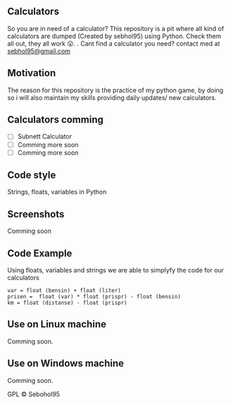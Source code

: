 ## Calculators
So you are in need of a calculator? This repository is a pit where all kind of calculators are dumped (Created by sebhol95) using Python. Check them all out, they all work :open_mouth:.  . Cant find a calculator you need? contact med at sebhol95@gmail.com

## Motivation
The reason for this repository is the practice of my python game, by doing so i will also maintain my skills providing daily updates/ new calculators.

## Calculators comming 
- [ ] Subnett Calculator
- [ ] Comming more soon
- [ ] Comming more soon

## Code style
Strings, floats, variables in Python

## Screenshots
Comming soon

## Code Example
Using floats, variables and strings we are able to simplyfy the code for our calculators
```
var = float (bensin) + float (liter)
prisen =  float (var) * float (prispr) - float (bensin)
km = float (distanse) - float (prispr)
```
## Use on Linux machine 
Comming soon. 

## Use on Windows machine
Comming soon. 

GPL © Sebohol95
